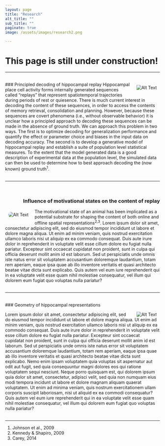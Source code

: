 ```yaml
---
layout: page
title: "Research"
alt_title: ""
sub_title: ""
paginate: true
image: /assets/images/research2.png

---
```

# This page is still under construction! <i class="fa fa-smile-o fa-spin fa-2x"></i>

---

<br>
### Principled decoding of hippocampal replay
<a href="{{site.url}}/assets/images/poster.pdf"><img hspace="10" vspace="10" style="float:right; padding-left:10px;" src="{{site.url}}/assets/images/replay.png" alt="Alt Text" ></a>
Hippocampal place cell activity forms internally generated sequences called “replays” that represent spatiotemporal trajectories during periods of rest or quiesence. There is much current interest in decoding the content of these sequences, in order to access the contents of memory retrieval, consolidation and planning. However, because these sequences are covert phenomena (i.e., without observable behavior) it is unclear how a principled approach to decoding these sequences can be made in the absence of ground truth. We can approach this problem in two ways. The first is to optimize decoding for generalization performance and quantify the effect or parameter choice and biases in the input data on decoding accuracy. The second is to develop a generative model of hippocampal replay and establish a suite of population level statistical measures. To the extent that the model generated data is a good description of experimental data at the population level, the simulated data can then be used to determine how to best approach decoding the (now known) ground truth<sup>1</sup>.
<br><br>

---

<br>
<div style="text-align: right"><h3> Influence of motivational states on the content of replay </h3></div>

<a href="{{site.url}}"><img hspace="10" vspace="10" style="border-radius:35px; float:left; padding-right:10px;" src="{{site.url}}/assets/images/maze.jpg" alt="Alt Text" ></a>
The motivational state of an animal has been implicated as a potential substrate for shaping the content of both online and offline spatial representations<sup>2,3</sup>.
Lorem ipsum dolor sit amet, consectetur adipiscing elit, sed do eiusmod tempor incididunt ut labore et dolore magna aliqua. Ut enim ad minim veniam, quis nostrud exercitation ullamco laboris nisi ut aliquip ex ea commodo consequat. Duis aute irure dolor in reprehenderit in voluptate velit esse cillum dolore eu fugiat nulla pariatur. Excepteur sint occaecat cupidatat non proident, sunt in culpa qui officia deserunt mollit anim id est laborum. Sed ut perspiciatis unde omnis iste natus error sit voluptatem accusantium doloremque laudantium, totam rem aperiam, eaque ipsa quae ab illo inventore veritatis et quasi architecto beatae vitae dicta sunt explicabo. Quis autem vel eum iure reprehenderit qui in ea voluptate velit esse quam nihil molestiae consequatur, vel illum qui dolorem eum fugiat quo voluptas nulla pariatur?
<br><br>

---

<br>
### Geometry of hippocampal representations

<a href="{{site.url}}"><img hspace="10" style="border-radius:35px; float:right; padding-left:10px;" src="{{site.url}}/assets/images/hyperalign.png" alt="Alt Text" ></a>
Lorem ipsum dolor sit amet, consectetur adipiscing elit, sed do eiusmod tempor incididunt ut labore et dolore magna aliqua. Ut enim ad minim veniam, quis nostrud exercitation ullamco laboris nisi ut aliquip ex ea commodo consequat. Duis aute irure dolor in reprehenderit in voluptate velit esse cillum dolore eu fugiat nulla pariatur. Excepteur sint occaecat cupidatat non proident, sunt in culpa qui officia deserunt mollit anim id est laborum. Sed ut perspiciatis unde omnis iste natus error sit voluptatem accusantium doloremque laudantium, totam rem aperiam, eaque ipsa quae ab illo inventore veritatis et quasi architecto beatae vitae dicta sunt explicabo. Nemo enim ipsam voluptatem quia voluptas sit aspernatur aut odit aut fugit, sed quia consequuntur magni dolores eos qui ratione voluptatem sequi nesciunt. Neque porro quisquam est, qui dolorem ipsum quia dolor sit amet, consectetur, adipisci velit, sed quia non numquam eius modi tempora incidunt ut labore et dolore magnam aliquam quaerat voluptatem. Ut enim ad minima veniam, quis nostrum exercitationem ullam corporis suscipit laboriosam, nisi ut aliquid ex ea commodi consequatur? Quis autem vel eum iure reprehenderit qui in ea voluptate velit esse quam nihil molestiae consequatur, vel illum qui dolorem eum fugiat quo voluptas nulla pariatur?
<br><br>

---

1. Johnson et al., 2009
2. Kennedy & Shapiro, 2009  
3. Carey, 2014



